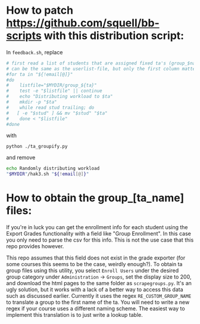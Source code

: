 # How to patch https://github.com/squell/bb-scripts with this distribution script:

In ```feedback.sh```, replace
```bash
# first read a list of students that are assigned fixed ta's (group_$name); the format of this file
# can be the same as the userlist-file, but only the first column matters
#for ta in "${!email[@]}"
#do
#    listfile="$MYDIR/group_${ta}"
#    test -e "$listfile" || continue
#    echo "Distributing workload to $ta"
#    mkdir -p "$ta"
#    while read stud trailing; do
#	[ -e "$stud" ] && mv "$stud" "$ta"
#    done < "$listfile"
#done
```
with
```
python ./ta_groupify.py
```
and remove
```bash
echo Randomly distributing workload 
"$MYDIR"/hak3.sh "${!email[@]}" 
```
# How to obtain the group_[ta_name] files:
If you're in luck you can get the enrollment info for each student using the Export Grades functionality with a field like "Group Enrollment". In this case you only need to parse the csv for this info. This is not the use case that this repo provides however.

This repo assumes that this field does not exist in the grade exporter (for some courses this seems to be the case, weirdly enough?).
To obtain ta group files using this utility, you select ```Enroll Users``` under the desired group category under ```Administration``` -> ```Groups```, set the display size to 200, and download the html pages to the same folder as ```scrapegroups.py```. It's an ugly solution, but it works with a lack of a better way to access this data such as discussed earlier.
Currently it uses the regex ```RE_CUSTOM_GROUP_NAME``` to translate a group to the first name of the ta. You will need to write a new regex if your course uses a different naming scheme. The easiest way to implement this translation is to just write a lookup table.
